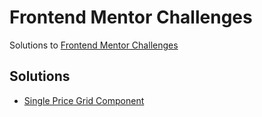 # Frontend Mentor Challenges

Solutions to [Frontend Mentor Challenges](https://www.frontendmentor.io/challenges)

## Solutions

- [Single Price Grid Component](https://harrim91.github.io/frontend-mentor-challenges/single-price-grid-component/)
